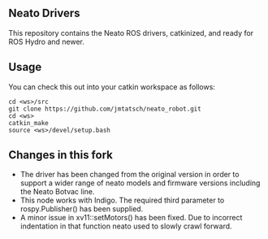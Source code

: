 ## Neato Drivers

This repository contains the Neato ROS drivers, catkinized, and ready for ROS Hydro and newer.

## Usage
You can check this out into your catkin workspace as follows:

    cd <ws>/src
    git clone https://github.com/jmtatsch/neato_robot.git
    cd <ws>
    catkin_make
    source <ws>/devel/setup.bash

## Changes in this fork

 * The driver has been changed from the original version in order to support a wider range of neato models and firmware versions including the Neato Botvac line.
 * This node works with Indigo. The required third parameter to rospy.Publisher() has been supplied.
 * A minor issue in xv11::setMotors() has been fixed. Due to incorrect indentation in that function neato used to slowly crawl forward.

